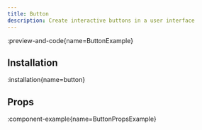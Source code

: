 ```yaml
---
title: Button
description: Create interactive buttons in a user interface
---
```


:preview-and-code{name=ButtonExample}

## Installation

:installation{name=button}

## Props

:component-example{name=ButtonPropsExample}
